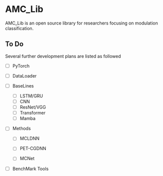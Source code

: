 # AMC_Lib
AMC_Lib is an open source library for researchers focusing on modulation classification.



## To Do

Several further development plans are listed as followed

- [ ] PyTorch
- [ ] DataLoader
- [ ] BaseLines
  - [ ] LSTM/GRU
  - [ ] CNN
  - [ ] ResNet/VGG
  - [ ] Transformer
  - [ ] Mamba

- [ ] Methods

  - [ ] MCLDNN

  - [ ] PET-CGDNN

  - [ ] MCNet

- [ ] BenchMark Tools

